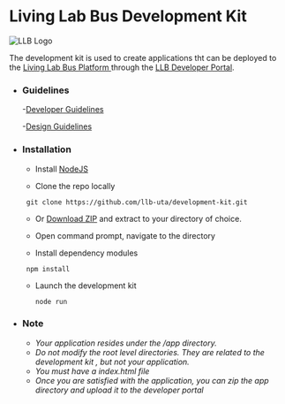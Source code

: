 # Living Lab Bus Development Kit

![LLB Logo](https://llb.sis.uta.fi/portal/img/llb_bg2.png)

The development kit is used to create applications tht can be deployed to the [Living Lab Bus Platform ](https://llb.sis.uta.fi/) through the [LLB Developer Portal](https://llb.sis.uta.fi/portal).

- ### Guidelines

    -[Developer Guidelines](https://utafi-my.sharepoint.com/personal/as422619_staff_uta_fi/_layouts/15/guestaccess.aspx?guestaccesstoken=ObsxF57XkyWxfc0ICkf5uWO8gPF9SKun8%2bGeRmCMsxM%3d&docid=039f6b241e8b44a5f94447507502a8af0&rev=1)

    -[Design Guidelines](https://utafi-my.sharepoint.com/personal/as422619_staff_uta_fi/_layouts/15/guestaccess.aspx?guestaccesstoken=QGwx73%2fO6P%2fKjnI2rHFNyyzwwT2jVjowxfYp%2fEQ4YVo%3d&docid=0cbb622a9f21c47d7b683c28b4338e3a1&rev=1)

- ### Installation

  - Install [NodeJS](https://nodejs.org/en/)

  - Clone the repo locally
   ```
    git clone https://github.com/llb-uta/development-kit.git
    ```
  - Or [Download ZIP](https://github.com/llb-uta/development-kit/archive/master.zip) and extract to your directory of choice.
  
  - Open command prompt, navigate to the directory
  - Install dependency modules
   ```
    npm install
    ```
  - Launch the development kit
    ```
    node run
    ```

- ### Note

  - *Your application resides under the /app directory.*
  - *Do not modify the root level directories. They are related to the development kit , but not your application.*
  - *You must have a index.html file*
  - *Once you are satisfied with the application, you can zip the app directory and upload it to the developer portal*

